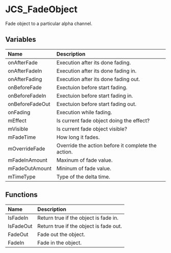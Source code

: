 # JCS_FadeObject

Fade object to a particular alpha channel.

## Variables

| Name            | Description                                        |
|:----------------|:---------------------------------------------------|
| onAfterFade     | Execution after its done fading.                   |
| onAfterFadeIn   | Execution after its done fading in.                |
| onAfterFading   | Execution after its done fading out.               |
| onBeforeFade    | Exectuion before start fading.                     |
| onBeforeFadeIn  | Exectuion before start fading in.                  |
| onBeforeFadeOut | Exectuion before start fading out.                 |
| onFading        | Execution while fading.                            |
| mEffect         | Is current fade object doing the effect?           |
| mVisible        | Is current fade object visible?                    |
| mFadeTime       | How long it fades.                                 |
| mOverrideFade   | Override the action before it complete the action. |
| mFadeInAmount   | Maxinum of fade value.                             |
| mFadeOutAmount  | Mininum of fade value.                             |
| mTimeType       | Type of the delta time.                            |

## Functions

| Name      | Description                            |
|:----------|:---------------------------------------|
| IsFadeIn  | Return true if the object is fade in.  |
| IsFadeOut | Return true if the object is fade out. |
| FadeOut   | Fade out the object.                   |
| FadeIn    | Fade in the object.                    |
